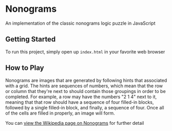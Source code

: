 # Nonograms

An implementation of the classic nonograms logic puzzle in JavaScript

## Getting Started

To run this project, simply open up `index.html` in your favorite web browser

## How to Play

Nonograms are images that are generated by following hints that associated with a grid. The hints are sequences of numbers, which mean that the row or column that they're next to should contain those groupings in order to be completed. For example, a row may have the numbers "2 1 4" next to it, meaning that that row should have a sequence of four filled-in blocks, followed by a single filled-in block, and finally, a sequence of four. Once all of the cells are filled in properly, an image will form.

You can [view the Wikipedia page on Nonograms](https://en.wikipedia.org/wiki/Nonogram) for further detail
